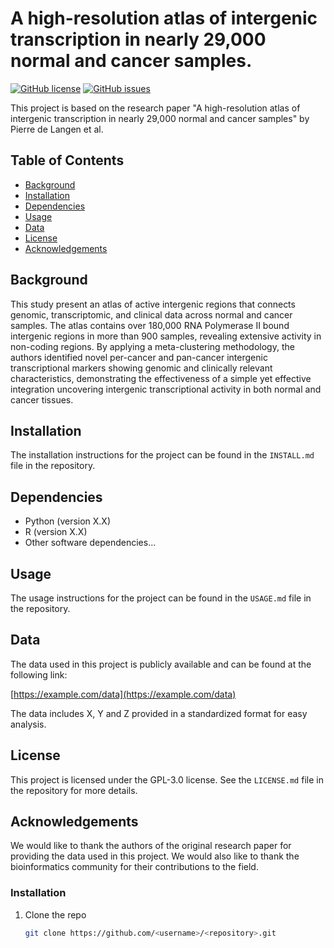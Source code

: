 # A high-resolution atlas of intergenic transcription in nearly 29,000 normal and cancer samples.

[![GitHub license](https://img.shields.io/badge/license-MIT-blue.svg)](https://github.com/<username>/<repository>/blob/main/LICENSE)
[![GitHub issues](https://img.shields.io/github/issues/<username>/<repository>)](https://github.com/<username>/<repository>/issues)

This project is based on the research paper "A high-resolution atlas of intergenic transcription in nearly 29,000 normal and cancer samples" by Pierre de Langen et al. 

## Table of Contents

- [Background](#background)
- [Installation](#installation)
- [Dependencies](#dependencies)
- [Usage](#usage)
- [Data](#data)
- [License](#license)
- [Acknowledgements](#acknowledgements)

## Background

This study present an atlas of active intergenic regions that connects genomic, transcriptomic, and clinical data across normal and cancer samples. The atlas contains over 180,000 RNA Polymerase II bound intergenic regions in more than 900 samples, revealing extensive activity in non-coding regions. By applying a meta-clustering methodology, the authors identified novel per-cancer and pan-cancer intergenic transcriptional markers showing genomic and clinically relevant characteristics, demonstrating the effectiveness of a simple yet effective integration uncovering intergenic transcriptional activity in both normal and cancer tissues.

## Installation

The installation instructions for the project can be found in the `INSTALL.md` file in the repository.

## Dependencies

- Python (version X.X)
- R (version X.X)
- Other software dependencies...

## Usage

The usage instructions for the project can be found in the `USAGE.md` file in the repository.

## Data

The data used in this project is publicly available and can be found at the following link:

[https://example.com/data](https://example.com/data)

The data includes X, Y and Z  provided in a standardized format for easy analysis.

## License

This project is licensed under the GPL-3.0 license. See the `LICENSE.md` file in the repository for more details.

## Acknowledgements

We would like to thank the authors of the original research paper for providing the data used in this project. We would also like to thank the bioinformatics community for their contributions to the field.



### Installation

1. Clone the repo
   ```sh
   git clone https://github.com/<username>/<repository>.git
